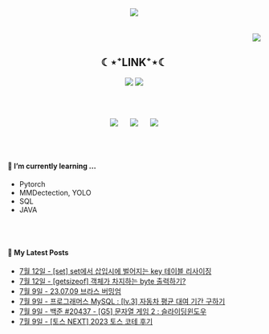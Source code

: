 

<div align="center">
<img src="https://capsule-render.vercel.app/api?type=waving&color=timeGradient&height=300&section=header&text=JAMONG%205&fontSize=90" /> <br>
<!-- <body style="font-size:100px">반갑습니다! 머신러닝 엔지니어, CV 딥러닝 모델링 직무를 지망하는 개발자의 깃허브 입니다.</body> -->
<br><br>
</div>
<div align="right">
  <img src="https://hits.seeyoufarm.com/api/count/incr/badge.svg?url=https%3A%2F%2Fgithub.com%2Fjennifer060697&count_bg=%23708FD3&title_bg=%23515151&icon=ghostery.svg&icon_color=%23E7E7E7&title=HITS%21%21&edge_flat=false"/>
</div>

<h2 align="center">☾⋆⁺LINK⁺⋆☾</h2>
<div align="center">
  <a href="https://jamong-5.tistory.com/"><img src="https://img.shields.io/badge/DailyBlog-09B3AF?style=flat-square&logo=Tistory&logoColor=white&link=https://jamong-5.tistory.com/"/></a>
<!--   <a href="https://www.kaggle.com/jamong5"><img src="https://img.shields.io/badge/Kaggle-20BEFF?style=flat-square&logo=Kaggle&logoColor=white&link=https://www.kaggle.com/jamong5"/></a> -->
  <a href="mailto:oennifer060697@gmail.com"><img src="https://img.shields.io/badge/Email-FF4785?style=flat-square&logo=Gmail&logoColor=white&link=mailto:oennifer060697@gmail.com"/></a>
</div>

<!-- <h2 align="center">☾⋆⁺Available⁺⋆☾</h2>
<div align="center">
  <img src="https://img.shields.io/badge/Python-00B1E7?logo=Python&logoColor=white"/>
  <img src="https://img.shields.io/badge/C++-00599C?logo=C%2B%2B&logoColor=white"/>
  <img src="https://img.shields.io/badge/C-000000?logo=C&logoColor=white"/>
</div> -->

<br><br>

<div align="center">
  <img src = "https://github-readme-stats.vercel.app/api?username=jennifer060697&theme=great-gatsby&show_icons=true">
  <t>&nbsp;&nbsp;&nbsp;&nbsp;</t>
  <img src = "http://mazassumnida.wtf/api/v2/generate_badge?boj=jennifer0606">
  <t>&nbsp;&nbsp;&nbsp;&nbsp;</t>
  <img src = "https://github-readme-stats.vercel.app/api/top-langs/?username=jennifer060697&layout=compact">
</div>

<br><br>

#### 🌱 I’m currently learning ...
- Pytorch
- MMDectection, YOLO
- SQL
- JAVA

<br><br>
#### 🌱 My Latest Posts

 - [7월 12일 - [set] set에서 삽입시에 벌어지는 key 테이블 리사이징](https://jamong-5.tistory.com/entry/set-set%EC%97%90%EC%84%9C-%EC%82%BD%EC%9E%85%EC%8B%9C%EC%97%90-%EB%B2%8C%EC%96%B4%EC%A7%80%EB%8A%94-key-%ED%85%8C%EC%9D%B4%EB%B8%94-%EB%A6%AC%EC%82%AC%EC%9D%B4%EC%A7%95)
 - [7월 12일 - [getsizeof] 객체가 차지하는 byte 출력하기?](https://jamong-5.tistory.com/entry/getsizeof-%EA%B0%9D%EC%B2%B4%EA%B0%80-%EC%B0%A8%EC%A7%80%ED%95%98%EB%8A%94-byte-%EC%B6%9C%EB%A0%A5%ED%95%98%EA%B8%B0)
 - [7월 9일 - 23.07.09 브라스 버밍엄](https://jamong-5.tistory.com/entry/230709-%EB%B8%8C%EB%9D%BC%EC%8A%A4-%EB%B2%84%EB%B0%8D%EC%97%84)
 - [7월 9일 - 프로그래머스 MySQL : [lv.3] 자동차 평균 대여 기간 구하기](https://jamong-5.tistory.com/entry/%ED%94%84%EB%A1%9C%EA%B7%B8%EB%9E%98%EB%A8%B8%EC%8A%A4-MySQL-lv3-%EC%9E%90%EB%8F%99%EC%B0%A8-%ED%8F%89%EA%B7%A0-%EB%8C%80%EC%97%AC-%EA%B8%B0%EA%B0%84-%EA%B5%AC%ED%95%98%EA%B8%B0)
 - [7월 9일 - 백준 #20437 - [G5] 문자열 게임 2 : 슬라이딩윈도우](https://jamong-5.tistory.com/entry/%EB%B0%B1%EC%A4%80-20437-G5-%EB%AC%B8%EC%9E%90%EC%97%B4-%EA%B2%8C%EC%9E%84-2-%EC%8A%AC%EB%9D%BC%EC%9D%B4%EB%94%A9%EC%9C%88%EB%8F%84%EC%9A%B0)
 - [7월 9일 - [토스 NEXT] 2023 토스 코테 후기](https://jamong-5.tistory.com/entry/%ED%86%A0%EC%8A%A4-NEXT-2023-%ED%86%A0%EC%8A%A4-%EC%BD%94%ED%85%8C-%ED%9B%84%EA%B8%B0)
